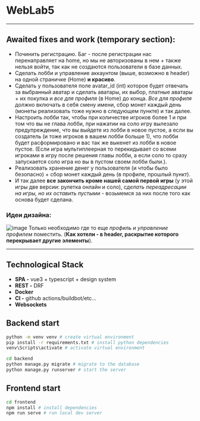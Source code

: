 # WebLab5

---

## Awaited fixes and work (temporary section):
- Починить регистрацию. Баг - после регистрации нас перенаправляет на home, но мы не авторизованы в нем + также нельзя войти, так как не создаются пользователи в базе данных.
- Сделать лобби и управление аккаунтом (выше, возможно в header) на одной страничке (Home) **и красиво**.
- Сделать у пользователя поле avatar_id (int) которое будет отвечать за выбранный аватар и сделать аватары, их выбор, платные аватары + их покупка и _все для профиля_ (в Home) до конца. _Все для профиля_ должно включать в себя смену имени, сбор монет каждый день (монеты реализовать тоже нужно в следующем пункте) и так далее.
- Настроить лобби так, чтобы при количестве игроков более 1 и при том что вы не глава лобби, при нажатии на соло игру вылезало предупреждение, что вы выйдете из лобби в новое пустое, а если вы создатель (и тоже игроков в вашем лобби больше 1), что лобби будет расформировано и вас так же выкенет из лобби в новое пустое. (Если игра мультиплеерная то перекидывает со всеми игроками в игру после решения главы лобби, а если соло то сразу запускается соло игра но вы в пустом своем лобби были.).
- Реализовать хранение денег у пользователя (и чтобы было безопасно) + сбор монет каждый день (в профиле, прошлый пункт).
- И так далее **все закончить кроме нашей самой первой игры** (у этой игры две версии: рулетка онлайн и соло), _сделать переадресации на игры, но их оставить пустыми_ - возьмемся за них после того как основа будет сделана.

### Идеи дизайна:
![image](https://github.com/user-attachments/assets/f544ee77-85b5-4502-9140-a5c0a65e9196)
Только необходимо где то еще _профиль и управление профилем_ поместить. (**Как хотели - в header, раскрытие которого перекрывает другие элементы**).

---

## Technological Stack

- **SPA -** vue3 + typescript + design system
- **REST -** DRF
- **Docker**
- **CI -** github actions/buildbot/etc...
- **Websockets**

## Backend start

```bash
python -m venv venv # create virtual environment
pip install -r requirements.txt # install python dependencies
venv\Scripts\activate # activate virtual environment

cd backend
python manage.py migrate # migrate to the database
python manage.py runserver # start the server
```

## Frontend start

```bash
cd frontend
npm install # install dependencies
npm run serve # run local dev server
```

